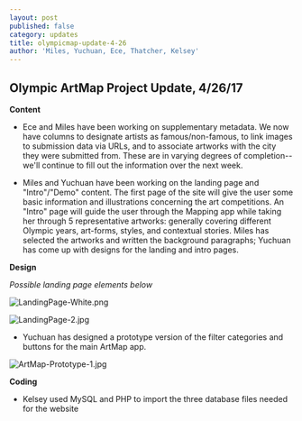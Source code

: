 ```yaml
---
layout: post
published: false
category: updates
title: olympicmap-update-4-26
author: 'Miles, Yuchuan, Ece, Thatcher, Kelsey'
---
```

## Olympic ArtMap Project Update, 4/26/17

**Content**

- Ece and Miles have been working on supplementary metadata. We now have columns to designate artists as famous/non-famous, to link images to submission data via URLs, and to associate artworks with the city they were submitted from. These are in varying degrees of completion--we'll continue to fill out the information over the next week.

- Miles and Yuchuan have been working on the landing page and "Intro"/"Demo" content. The first page of the site will give the user some basic information and illustrations concerning the art competitions. An "Intro" page will guide the user through the Mapping app while taking her through 5 representative artworks: generally covering different Olympic years, art-forms, styles, and contextual stories. Miles has selected the artworks and written the background paragraphs; Yuchuan has come up with designs for the landing and intro pages.

**Design**

_Possible landing page elements below_

![LandingPage-White.png]({{site.baseurl}}/assets/LandingPage-White.png)

![LandingPage-2.jpg]({{site.baseurl}}/assets/LandingPage-2.jpg)

- Yuchuan has designed a prototype version of the filter categories and buttons for the main ArtMap app.

![ArtMap-Prototype-1.jpg]({{site.baseurl}}/assets/ArtMap-Prototype-1.jpg)

**Coding**

- Kelsey used MySQL and PHP to import the three database files needed for the website
